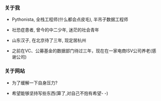 ### 关于我

* Pythonista, 全栈工程师(什么都会点皮毛), 半吊子数据工程师

* 社恐症患者, 曾今的中二少年, 迷茫的社会青年

* 山东汉子, 在北京待了三年, 现定居杭州

* 之前在VC、公募基金的数据部门待过三年，现在在一家电商ISV公司养老(感谢公司)

### 关于网站

* 为了缓解一下自身压力?

* 希望能够坚持写些东西(算了,对自己不抱有希望- -)
